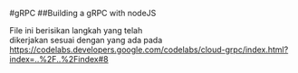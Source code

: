 #gRPC
##Building a gRPC with nodeJS

File ini berisikan langkah yang telah <br/>
dikerjakan sesuai dengan yang ada pada <br/>
https://codelabs.developers.google.com/codelabs/cloud-grpc/index.html?index=..%2F..%2Findex#8

